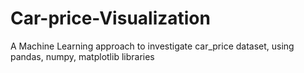 # Car-price-Visualization
A Machine Learning approach to investigate car_price dataset, using pandas, numpy, matplotlib libraries
